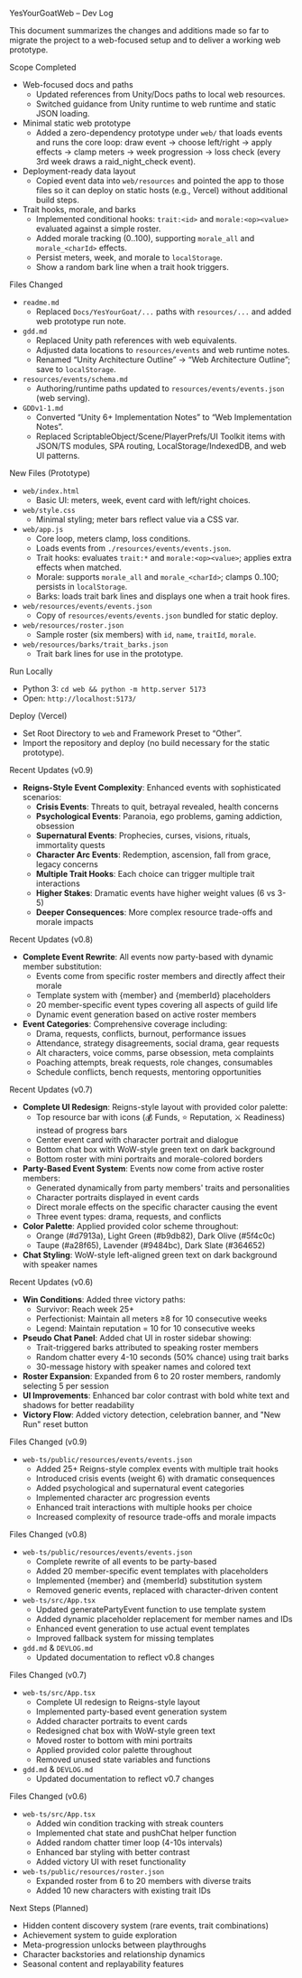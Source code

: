 YesYourGoatWeb – Dev Log

This document summarizes the changes and additions made so far to migrate the project to a web-focused setup and to deliver a working web prototype.

Scope Completed

- Web-focused docs and paths
  - Updated references from Unity/Docs paths to local web resources.
  - Switched guidance from Unity runtime to web runtime and static JSON loading.
- Minimal static web prototype
  - Added a zero-dependency prototype under `web/` that loads events and runs the core loop: draw event → choose left/right → apply effects → clamp meters → week progression → loss check (every 3rd week draws a raid_night_check event).
- Deployment-ready data layout
  - Copied event data into `web/resources` and pointed the app to those files so it can deploy on static hosts (e.g., Vercel) without additional build steps.
- Trait hooks, morale, and barks
  - Implemented conditional hooks: `trait:<id>` and `morale:<op><value>` evaluated against a simple roster.
  - Added morale tracking (0..100), supporting `morale_all` and `morale_<charId>` effects.
  - Persist meters, week, and morale to `localStorage`.
  - Show a random bark line when a trait hook triggers.

Files Changed

- `readme.md`
  - Replaced `Docs/YesYourGoat/...` paths with `resources/...` and added web prototype run note.
- `gdd.md`
  - Replaced Unity path references with web equivalents.
  - Adjusted data locations to `resources/events` and web runtime notes.
  - Renamed “Unity Architecture Outline” → “Web Architecture Outline”; save to `localStorage`.
- `resources/events/schema.md`
  - Authoring/runtime paths updated to `resources/events/events.json` (web serving).
- `GDDv1-1.md`
  - Converted “Unity 6+ Implementation Notes” to “Web Implementation Notes”.
  - Replaced ScriptableObject/Scene/PlayerPrefs/UI Toolkit items with JSON/TS modules, SPA routing, LocalStorage/IndexedDB, and web UI patterns.

New Files (Prototype)

- `web/index.html`
  - Basic UI: meters, week, event card with left/right choices.
- `web/style.css`
  - Minimal styling; meter bars reflect value via a CSS var.
- `web/app.js`
  - Core loop, meters clamp, loss conditions.
  - Loads events from `./resources/events/events.json`.
  - Trait hooks: evaluates `trait:*` and `morale:<op><value>`; applies extra effects when matched.
  - Morale: supports `morale_all` and `morale_<charId>`; clamps 0..100; persists in `localStorage`.
  - Barks: loads trait bark lines and displays one when a trait hook fires.
- `web/resources/events/events.json`
  - Copy of `resources/events/events.json` bundled for static deploy.
- `web/resources/roster.json`
  - Sample roster (six members) with `id`, `name`, `traitId`, `morale`.
- `web/resources/barks/trait_barks.json`
  - Trait bark lines for use in the prototype.

Run Locally

- Python 3: `cd web && python -m http.server 5173`
- Open: `http://localhost:5173/`

Deploy (Vercel)

- Set Root Directory to `web` and Framework Preset to “Other”.
- Import the repository and deploy (no build necessary for the static prototype).

Recent Updates (v0.9)

- **Reigns-Style Event Complexity**: Enhanced events with sophisticated scenarios:
  - **Crisis Events**: Threats to quit, betrayal revealed, health concerns
  - **Psychological Events**: Paranoia, ego problems, gaming addiction, obsession
  - **Supernatural Events**: Prophecies, curses, visions, rituals, immortality quests
  - **Character Arc Events**: Redemption, ascension, fall from grace, legacy concerns
  - **Multiple Trait Hooks**: Each choice can trigger multiple trait interactions
  - **Higher Stakes**: Dramatic events have higher weight values (6 vs 3-5)
  - **Deeper Consequences**: More complex resource trade-offs and morale impacts

Recent Updates (v0.8)

- **Complete Event Rewrite**: All events now party-based with dynamic member substitution:
  - Events come from specific roster members and directly affect their morale
  - Template system with {member} and {memberId} placeholders
  - 20 member-specific event types covering all aspects of guild life
  - Dynamic event generation based on active roster members
- **Event Categories**: Comprehensive coverage including:
  - Drama, requests, conflicts, burnout, performance issues
  - Attendance, strategy disagreements, social drama, gear requests
  - Alt characters, voice comms, parse obsession, meta complaints
  - Poaching attempts, break requests, role changes, consumables
  - Schedule conflicts, bench requests, mentoring opportunities

Recent Updates (v0.7)

- **Complete UI Redesign**: Reigns-style layout with provided color palette:
  - Top resource bar with icons (💰 Funds, ⭐ Reputation, ⚔️ Readiness) instead of progress bars
  - Center event card with character portrait and dialogue
  - Bottom chat box with WoW-style green text on dark background
  - Bottom roster with mini portraits and morale-colored borders
- **Party-Based Event System**: Events now come from active roster members:
  - Generated dynamically from party members' traits and personalities
  - Character portraits displayed in event cards
  - Direct morale effects on the specific character causing the event
  - Three event types: drama, requests, and conflicts
- **Color Palette**: Applied provided color scheme throughout:
  - Orange (#d7913a), Light Green (#b9db82), Dark Olive (#5f4c0c)
  - Taupe (#a28f65), Lavender (#9484bc), Dark Slate (#364652)
- **Chat Styling**: WoW-style left-aligned green text on dark background with speaker names

Recent Updates (v0.6)

- **Win Conditions**: Added three victory paths:
  - Survivor: Reach week 25+
  - Perfectionist: Maintain all meters ≥8 for 10 consecutive weeks  
  - Legend: Maintain reputation = 10 for 10 consecutive weeks
- **Pseudo Chat Panel**: Added chat UI in roster sidebar showing:
  - Trait-triggered barks attributed to speaking roster members
  - Random chatter every 4-10 seconds (50% chance) using trait barks
  - 30-message history with speaker names and colored text
- **Roster Expansion**: Expanded from 6 to 20 roster members, randomly selecting 5 per session
- **UI Improvements**: Enhanced bar color contrast with bold white text and shadows for better readability
- **Victory Flow**: Added victory detection, celebration banner, and "New Run" reset button

Files Changed (v0.9)

- `web-ts/public/resources/events/events.json`
  - Added 25+ Reigns-style complex events with multiple trait hooks
  - Introduced crisis events (weight 6) with dramatic consequences
  - Added psychological and supernatural event categories
  - Implemented character arc progression events
  - Enhanced trait interactions with multiple hooks per choice
  - Increased complexity of resource trade-offs and morale impacts

Files Changed (v0.8)

- `web-ts/public/resources/events/events.json`
  - Complete rewrite of all events to be party-based
  - Added 20 member-specific event templates with placeholders
  - Implemented {member} and {memberId} substitution system
  - Removed generic events, replaced with character-driven content
- `web-ts/src/App.tsx`
  - Updated generatePartyEvent function to use template system
  - Added dynamic placeholder replacement for member names and IDs
  - Enhanced event generation to use actual event templates
  - Improved fallback system for missing templates
- `gdd.md` & `DEVLOG.md`
  - Updated documentation to reflect v0.8 changes

Files Changed (v0.7)

- `web-ts/src/App.tsx`
  - Complete UI redesign to Reigns-style layout
  - Implemented party-based event generation system
  - Added character portraits to event cards
  - Redesigned chat box with WoW-style green text
  - Moved roster to bottom with mini portraits
  - Applied provided color palette throughout
  - Removed unused state variables and functions
- `gdd.md` & `DEVLOG.md`
  - Updated documentation to reflect v0.7 changes

Files Changed (v0.6)

- `web-ts/src/App.tsx`
  - Added win condition tracking with streak counters
  - Implemented chat state and pushChat helper function
  - Added random chatter timer loop (4-10s intervals)
  - Enhanced bar styling with better contrast
  - Added victory UI with reset functionality
- `web-ts/public/resources/roster.json`
  - Expanded roster from 6 to 20 members with diverse traits
  - Added 10 new characters with existing trait IDs

Next Steps (Planned)

- Hidden content discovery system (rare events, trait combinations)
- Achievement system to guide exploration
- Meta-progression unlocks between playthroughs
- Character backstories and relationship dynamics
- Seasonal content and replayability features
